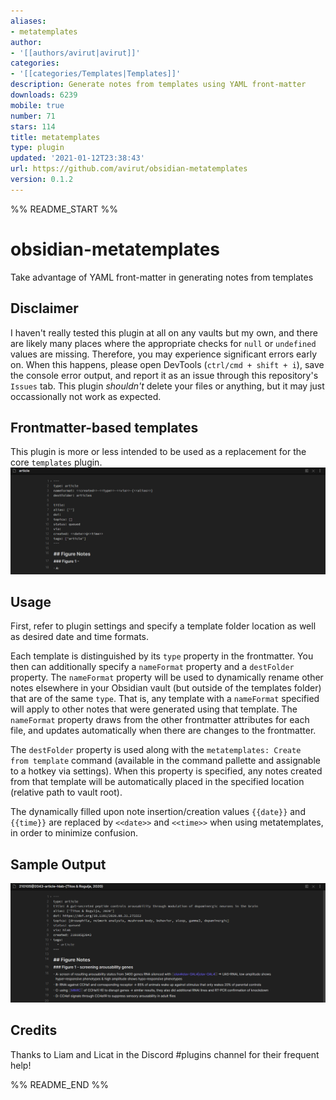 ```yaml
---
aliases:
- metatemplates
author:
- '[[authors/avirut|avirut]]'
categories:
- '[[categories/Templates|Templates]]'
description: Generate notes from templates using YAML front-matter
downloads: 6239
mobile: true
number: 71
stars: 114
title: metatemplates
type: plugin
updated: '2021-01-12T23:38:43'
url: https://github.com/avirut/obsidian-metatemplates
version: 0.1.2
---
```


%% README_START %%

# obsidian-metatemplates
Take advantage of YAML front-matter in generating notes from templates

## Disclaimer
I haven't really tested this plugin at all on any vaults but my own, and there are likely many places where the appropriate checks for `null` or `undefined` values are missing. Therefore, you may experience significant errors early on. When this happens, please open DevTools (`ctrl/cmd + shift + i`), save the console error output, and report it as an issue through this repository's `Issues` tab. This plugin *shouldn't* delete your files or anything, but it may just occassionally not work as expected. 

## Frontmatter-based templates
This plugin is more or less intended to be used as a replacement for the core `templates` plugin.
![sample template](https://github.com/avirut/obsidian-metatemplates/blob/master/imgs/template-sample.png?raw=true)

## Usage
First, refer to plugin settings and specify a template folder location as well as desired date and time formats.

Each template is distinguished by its `type` property in the frontmatter. You then can additionally specify a `nameFormat` property and a `destFolder` property. The `nameFormat` property will be used to dynamically rename other notes elsewhere in your Obsidian vault (but outside of the templates folder) that are of the same `type`. That is, any template with a `nameFormat` specified will apply to other notes that were generated using that template. The `nameFormat` property draws from the other frontmatter attributes for each file, and updates automatically when there are changes to the frontmatter.

The `destFolder` property is used along with the `metatemplates: Create  from template` command (available in the command pallette and assignable to a hotkey via settings). When this property is specified, any notes created from that template will be automatically placed in the specified location (relative path to vault root). 

The dynamically filled upon note insertion/creation values `{{date}}` and `{{time}}` are replaced by `<<date>>` and `<<time>>` when using metatemplates, in order to minimize confusion. 

## Sample Output
![sample output](https://github.com/avirut/obsidian-metatemplates/blob/master/imgs/from-template.png?raw=true)

## Credits
Thanks to Liam and Licat in the Discord #plugins channel for their frequent help!


%% README_END %%